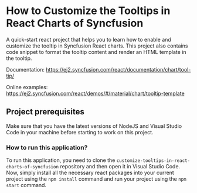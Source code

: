 # How to Customize the Tooltips in React Charts of Syncfusion

A quick-start react project that helps you to learn how to enable and customize the tooltip in Syncfusion React charts. This project also contains code snippet to format the tooltip content and render an HTML template in the tooltip.

Documentation: https://ej2.syncfusion.com/react/documentation/chart/tool-tip/

Online examples: https://ej2.syncfusion.com/react/demos/#/material/chart/tooltip-template

## Project prerequisites

Make sure that you have the latest versions of NodeJS and Visual Studio Code in your machine before starting to work on this project.

### How to run this application?

To run this application, you need to clone the `customize-tooltips-in-react-charts-of-syncfusion` repository and then open it in Visual Studio Code. Now, simply install all the necessary react packages into your current project using the `npm install` command and run your project using the `npm start` command.